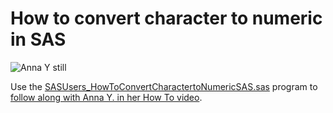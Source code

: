 # How to convert character to numeric in SAS

![Anna Y still](https://img.youtube.com/vi/KXCygvFrJqY/0.jpg)

Use the [SASUsers_HowToConvertCharactertoNumericSAS.sas](SASUsers_HowToConvertCharactertoNumericSAS.sas) program to [follow along with Anna Y. in her How To video](https://www.youtube.com/watch?v=KXCygvFrJqY).
